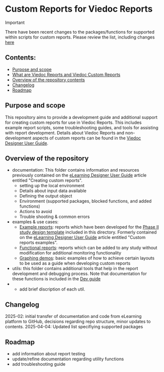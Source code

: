 # Custom Reports for Viedoc Reports

> [!IMPORTANT]
> There have been recent changes to the packages/functions for supported within scripts for custom reports. Please review the list, including changes [here](./docs/dev-guide.md#environment)

## Contents:
- [Purpose and scope](#purpose-and-scope)
- [What are Viedoc Reports and Viedoc Custom Reports](#what-are-viedoc-reports-and-viedoc-custom-reports)
- [Overview of the repository contents](#overview-of-the-repository)
- [Changelog](#changelog)
- [Roadmap](#roadmap)

## Purpose and scope
This repository aims to provide a development guide and additional support for creating custom reports for use in Viedoc Reports. This includes example report scripts, some troubleshooting guides, and tools for assisting with report development.
Details about Viedoc Reports and non-development aspects of custom reports can be found in the [Viedoc Designer User Guide](https://help.viedoc.net/c/e311e6/).

## Overview of the repository
- documentation: This folder contains information and resources previously contained on the [eLearning Designer User Guide](https://help.viedoc.net/c/e311e6/) article entitled "Creating custom reports".
    - setting up the local environment 
    - Details about input data available
    - Defining the output object
    - Environment (supported packages, blocked functions, and added functions)
    - Actions to avoid
    - Trouble shooting & common errors
- examples & use cases:
  - [Example reports](./example-reports/README.md): reports which have been developed for the [Phase II study design template](./example-reports/StudyDesign_VIEDOC-PHASE-II-TEMPLATE_2.0.xml) included in this directory. Formerly contained on the  [eLearning Designer User Guide](https://help.viedoc.net/c/e311e6/) article entitled "Custom reports examples".
  - [Functional reports](./functional-reports/README.md): reports which  can be added to any study without modification for additional monitoring functionality
  - [Graphing demos](./graphing-demos/README.md): basic examples of how to achieve certain layouts to be used as a guide when developing custom reports 
- utils: this folder contains additional tools that help in the report development and debugging process. Note that documentation for these functions is included in the [Dev guide](./docs/dev-guide.md)
- - add brief discription of each util.


## Changelog
2025-02: initial transfer of documentation and code from eLearning platform to GitHub, decisions regarding repo structure, minor updates to contents.
2025-04-04: Updated list specifiying supported packages

## Roadmap
- add information about report testing
- update/refine documentation regarding utility functions
- add troubleshooting guide


